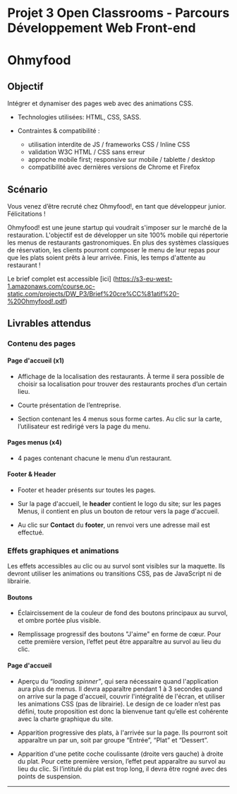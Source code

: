 # Projet 3 Open Classrooms - Parcours Développement Web Front-end
# Ohmyfood 

## Objectif

Intégrer et dynamiser des pages web avec des animations CSS.

- Technologies utilisées: HTML, CSS, SASS.

- Contraintes & compatibilité : 
    - utilisation interdite de JS / frameworks CSS / Inline CSS
    - validation W3C HTML / CSS sans erreur
    - approche mobile first; responsive sur mobile / tablette / desktop
    - compatibilité avec dernières versions de Chrome et Firefox


## Scénario

Vous venez d’être recruté chez Ohmyfood!, en tant que développeur junior. Félicitations !

Ohmyfood! est une jeune startup qui voudrait s'imposer sur le marché de la restauration. L'objectif est de développer un site 100% mobile qui répertorie les menus de restaurants gastronomiques. En plus des systèmes classiques de réservation, les clients pourront composer le menu de leur repas pour que les plats soient prêts à leur arrivée. Finis, les temps d'attente au restaurant !

Le brief complet est accessible [ici]
(https://s3-eu-west-1.amazonaws.com/course.oc-static.com/projects/DW_P3/Brief%20cre%CC%81atif%20-%20Ohmyfood!.pdf)

## Livrables attendus

### Contenu des pages

#### Page d'accueil (x1)

- Affichage de la localisation des restaurants. À terme il sera possible de choisir sa localisation pour trouver des restaurants proches d’un certain lieu.

- Courte présentation de l’entreprise.

- Section contenant les 4 menus sous forme cartes. Au clic sur la carte, l’utilisateur est redirigé vers la page du menu.

#### Pages menus (x4)

-  4 pages contenant chacune le menu d’un restaurant.


#### Footer & Header

- Footer et header présents sur toutes les pages.

- Sur la page d'accueil, le **header** contient le logo du site; sur les pages Menus, il contient en plus un bouton de retour vers la page d'accueil.

- Au clic sur **Contact** du **footer**, un renvoi vers une adresse mail est effectué.


### Effets graphiques et animations

Les effets accessibles au clic ou au survol sont visibles sur la maquette. Ils devront utiliser les animations ou transitions CSS, pas de JavaScript ni de librairie.

#### Boutons

- Éclaircissement de la couleur de fond des boutons principaux au survol, et ombre portée plus visible.

- Remplissage progressif des boutons "J'aime" en forme de cœur. Pour cette première version, l’effet peut être apparaître au survol au lieu du clic.


#### Page d'accueil

- Aperçu du *“loading spinner”*, qui sera nécessaire quand l'application aura plus de menus. Il devra apparaître pendant 1 à 3 secondes quand on arrive sur la page d'accueil, couvrir l'intégralité de l'écran, et utiliser les animations CSS (pas de librairie). Le design de ce loader n’est pas défini, toute proposition est donc la bienvenue tant qu’elle est cohérente avec la charte graphique du site.

- Apparition progressive des plats, à l'arrivée sur la page. Ils pourront soit apparaître un par un, soit par groupe “Entrée”, “Plat” et “Dessert”. 

- Apparition d'une petite coche coulissante (droite vers gauche) à droite du plat. Pour cette première version, l’effet peut apparaître au survol au lieu du clic. Si l’intitulé du plat est trop long, il devra être rogné avec des points de suspension. 




---






